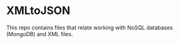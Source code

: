# XMLtoJSON
This repo contains files that relate working with NoSQL databases (MongoDB) and XML files.
